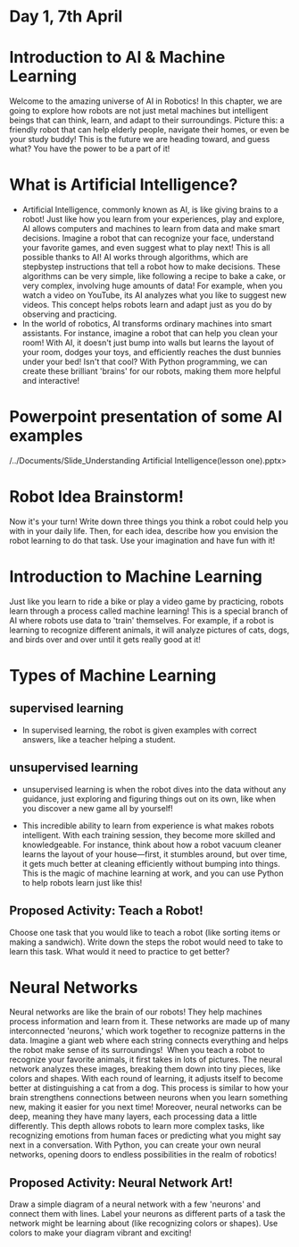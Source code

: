 # Day 1, 7th April

# Introduction to AI & Machine Learning

Welcome to the amazing universe of AI in Robotics! In this chapter, we are going to explore how robots are not just metal machines but intelligent beings that can think, learn, and adapt to their surroundings. Picture this: a friendly robot that can help elderly people, navigate their homes, or even be your study buddy! This is the future we are heading toward, and guess what? You have the power to be a part of it!

# What is Artificial Intelligence?

- Artificial Intelligence, commonly known as AI, is like giving brains to a robot! Just like how you learn from your experiences, play and explore, AI allows computers and machines to learn from data and make smart decisions. Imagine a robot that can recognize your face, understand your favorite games, and even suggest what to play next! This is all possible thanks to AI!
  AI works through algorithms, which are stepbystep instructions that tell a robot how to make decisions. These algorithms can be very simple, like following a recipe to bake a cake, or very complex, involving huge amounts of data! For example, when you watch a video on YouTube, its AI analyzes what you like to suggest new videos. This concept helps robots learn and adapt just as you do by observing and practicing.
- In the world of robotics, AI transforms ordinary machines into smart assistants. For instance, imagine a robot that can help you clean your room! With AI, it doesn't just bump into walls but learns the layout of your room, dodges your toys, and efficiently reaches the dust bunnies under your bed! Isn't that cool? With Python programming, we can create these brilliant 'brains' for our robots, making them more helpful and interactive!

# Powerpoint presentation of some AI examples

/../Documents/Slide_Understanding Artificial Intelligence(lesson one).pptx>

# Robot Idea Brainstorm!

Now it's your turn! Write down three things you think a robot could help you with in your daily life. Then, for each idea, describe how you envision the robot learning to do that task. Use your imagination and have fun with it!

# Introduction to Machine Learning

Just like you learn to ride a bike or play a video game by practicing, robots learn through a process called machine learning! This is a special branch of AI where robots use data to 'train' themselves. For example, if a robot is learning to recognize different animals, it will analyze pictures of cats, dogs, and birds over and over until it gets really good at it!

# Types of Machine Learning

## supervised learning

- In supervised learning, the robot is given examples with correct answers, like a teacher helping a student.

## unsupervised learning

- unsupervised learning is when the robot dives into the data without any guidance, just exploring and figuring things out on its own, like when you discover a new game all by yourself!

- This incredible ability to learn from experience is what makes robots intelligent. With each training session, they become more skilled and knowledgeable. For instance, think about how a robot vacuum cleaner learns the layout of your house—first, it stumbles around, but over time, it gets much better at cleaning efficiently without bumping into things. This is the magic of machine learning at work, and you can use Python to help robots learn just like this!

## Proposed Activity: Teach a Robot!

Choose one task that you would like to teach a robot (like sorting items or making a sandwich). Write down the steps the robot would need to take to learn this task. What would it need to practice to get better?

# Neural Networks

Neural networks are like the brain of our robots! They help machines process information and learn from it. These networks are made up of many interconnected 'neurons,' which work together to recognize patterns in the data. Imagine a giant web where each string connects everything and helps the robot make sense of its surroundings! ️
When you teach a robot to recognize your favorite animals, it first takes in lots of pictures. The neural network analyzes these images, breaking them down into tiny pieces, like colors and shapes. With each round of learning, it adjusts itself to become better at distinguishing a cat from a dog. This process is similar to how your brain strengthens connections between neurons when you learn something new, making it easier for you next time!
Moreover, neural networks can be deep, meaning they have many layers, each processing data a little differently. This depth allows robots to learn more complex tasks, like recognizing emotions from human faces or predicting what you might say next in a conversation. With Python, you can create your own neural networks, opening doors to endless possibilities in the realm of robotics!

## Proposed Activity: Neural Network Art!

Draw a simple diagram of a neural network with a few 'neurons' and connect them with lines. Label your neurons as different parts of a task the network might be learning about (like recognizing colors or shapes). Use colors to make your diagram vibrant and exciting!
